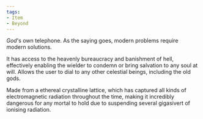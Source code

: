 ```yaml
---
tags:
- Item
- Beyond
---
```


*God*'s own telephone. 
As the saying goes, modern problems require modern solutions.

It has access to the heavenly bureaucracy and banishment of hell, effectively enabling the wielder to condemn or bring salvation to any soul at will. 
Allows the user to dial to any other celestial beings, including the old gods.

Made from a ethereal crystalline lattice, which has captured all kinds of electromagnetic radiation throughout the time, making it incredibly dangerous for any mortal to hold due to suspending several gigasivert of ionising radiation.
